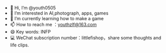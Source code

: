 - 👋 Hi, I’m @youth0505
- 👀 I’m interested in AI,photograph, apps, games
- 🌱 I’m currently learning how to make a game
- 📫 How to reach me ：youthzlf@163.com
- 😄 Key words: INFP
- 💻 WeChat subscription number：littlefishop，share some thoughts and life clips.

<!---
youth0505/youth0505 is a ✨ special ✨ repository because its `README.md` (this file) appears on your GitHub profile.
You can click the Preview link to take a look at your changes.
--->
